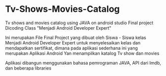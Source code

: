 # Tv-Shows-Movies-Catalog
Tv shows and movies catalog using JAVA on android studio
Final project Dicoding Class "Menjadi Android Developer Expert"

Ini merupakan File Final Project yang dibuat oleh Siswa - Siswa kelas Menjadi Android Developer Expert untuk menyelesaikan kelas dan mendapatkan sertifikat, dimana pada aplikasi sederhana ini yang merupakan Aplikasi Android Yan menampilkan katalog Tv show  dan movies

Aplikasi dibangun menggunakan bahasa pemrograman JAVA, API dari Imdb, dan beberapa libraries
